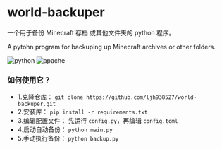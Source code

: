 # world-backuper

一个用于备份 Minecraft 存档 或其他文件夹的 python 程序。

A pytohn program for backuping up Minecraft archives or other folders.

![python](https://img.shields.io/badge/Python-3.9+-blue?logo=python)
![apache](https://img.shields.io/badge/license-Apache-green?logo=apache)

### 如何使用它？

- 1.克隆仓库： `git clone https://github.com/ljh938527/world-backuper.git`
- 2.安装库： `pip install -r requirements.txt`
- 3.编辑配置文件： 先运行 `config.py`，再编辑 `config.toml`
- 4.启动自动备份： `python main.py`
- 5.手动执行备份： `python backup.py`
